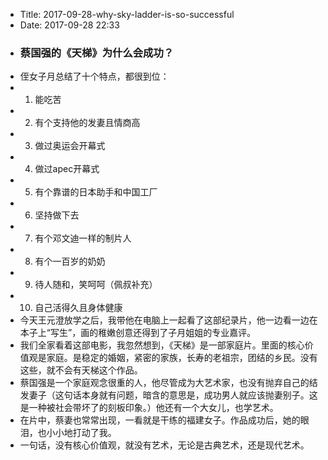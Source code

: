 - Title: 2017-09-28-why-sky-ladder-is-so-successful
- Date: 2017-09-28 22:33
- ### 蔡国强的《天梯》为什么会成功？
- 侄女子月总结了十个特点，都很到位：
- 1. 能吃苦
- 2. 有个支持他的发妻且情商高
- 3. 做过奥运会开幕式
- 4. 做过apec开幕式
- 5. 有个靠谱的日本助手和中国工厂
- 6. 坚持做下去
- 7. 有个邓文迪一样的制片人
- 8. 有个一百岁的奶奶
- 9. 待人随和，笑呵呵（佩叔补充）
- 10. 自己活得久且身体健康
- 今天王元澄放学之后，我带他在电脑上一起看了这部纪录片，他一边看一边在本子上“写生”，画的稚嫩创意还得到了子月姐姐的专业嘉评。
- 我们全家看着这部电影，我忽然想到，《天梯》是一部家庭片。里面的核心价值观是家庭。是稳定的婚姻，紧密的家族，长寿的老祖宗，团结的乡民。没有这些，就不会有天梯这个作品。
- 蔡国强是一个家庭观念很重的人，他尽管成为大艺术家，也没有抛弃自己的结发妻子（这句话本身就有问题，暗含的意思是，成功男人就应该抛妻别子。这是一种被社会带坏了的刻板印象。）他还有一个大女儿，也学艺术。
- 在片中，蔡妻也常常出现，一看就是干练的福建女子。作品成功后，她的眼泪，也小小地打动了我。
- 一句话，没有核心价值观，就没有艺术，无论是古典艺术，还是现代艺术。
